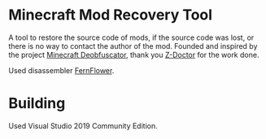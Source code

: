 # Minecraft Mod Recovery Tool

A tool to restore the source code of mods, if the source code was lost, or there is no way to contact the author of the mod. Founded and inspired by the project [Minecraft Deobfuscator](https://www.minecraftforum.net/forums/mapping-and-modding-java-edition/minecraft-tools/2849175-minecraft-deobfuscator-2019-update-deobfuscation),
thank you [Z-Doctor](https://github.com/Z-Doctor) for the work done.

Used disassembler [FernFlower](https://github.com/MinecraftForge/FernFlower.git).

# Building

Used Visual Studio 2019 Community Edition.
